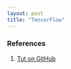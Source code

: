 ```yaml
---
layout: post
title: "TensorFlow"
---
```



### References
1. [Tut on GitHub](https://github.com/vahidk/TensorflowFramework/tree/fae174ccf14be9f6581c03aa60e3c3d409ce261d)

